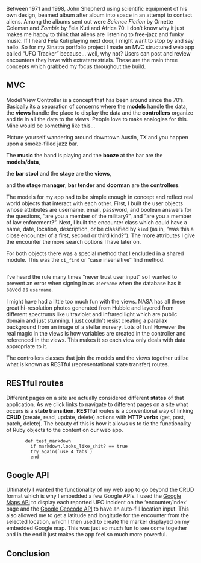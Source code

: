 

Between 1971 and 1998, John Shepherd using scientific equipment of his own design, beamed album after album into space in an attempt to contact aliens. Among the albums sent out were _Science Fiction_ by Ornette Coleman and _Zombie_ by Fela Kuti and Africa 70. I don’t know why it just makes me happy to think that aliens are listening to free-jazz and funky music. If I heard Fela Kuti playing next door, I might want to stop by and say hello. So for my Sinatra portfolio project I made an MVC structured web app called “UFO Tracker” because… well, why not? Users can post and review encounters they have with extraterrestrials. These are the main three concepts which grabbed my focus throughout the build.


## MVC

Model View Controller is a concept that has been around since the 70’s. Basically its a separation of concerns where the **models** handle the data, the **views** handle the place to display the data and the **controllers** organize and tie in all the data to the views. People love to make analogies for this. Mine would be something like this…

Picture yourself wandering around downtown Austin, TX and you happen upon a smoke-filled jazz bar.

The **music** the band is playing and the **booze** at the bar are the **models/data**, 

the **bar stool** and the **stage** are the **views**,

and the **stage manager**, **bar tender** and **doorman** are the **controllers**.

The models for my app had to be simple enough in concept and reflect real world objects that interact with each other. First, I built the user objects whose attributes are username,  email, password, and boolean answers for the questions, “are you a member of the military?”, and “are you a member of law enforcment?”. Next, I built the encounter class which could have a name, date, location, description, or be classified by `kind` (as in, “was this a close encounter of a first, second or third kind?”).
The more attributes I give the encounter the more search options I have later on.

For both objects there was a special method that I encluded in a shared module. This was the ```ci_find``` or “case insensitive” find method.
``` scope :ci_find, lambda { |attribute, value| where("lower(#{attribute}) = ?", value.downcase).first }
```
 I’ve heard the rule many times “never trust user input” so I wanted to prevent an error when signing in as ```Username``` when the database has it saved as ```username```.  

I might have had a little too much fun with the views. NASA has all these great hi-resolution photos generated from Hubble and layered from different spectrums like ultraviolet and infrared light which are public domain and just stunning. I just couldn’t resist creating a parallax background from an image of a stellar nursery. Lots of fun! However the real magic in the views is how variables are created in the controller and referenced in the views. This makes it so each view only deals with data appropriate to it.

The controllers classes that join the models and the views together utilize what is known as RESTful (representational state transfer) routes.



## RESTful routes

Different pages on a site are actually considered different **states** of that application. As we click links to navigate to different pages on a site what occurs is a **state transition**. **RESTful** routes is a conventional way of linking **CRUD** (create, read, update, delete) actions with **HTTP verbs** (get, post, patch, delete). 
The beauty of this is how it allows us to tie the functionality of Ruby objects to the content on our web app.

           def test_markdown 
             if markdown.looks_like_shit? == true
             try_again(`use 4 tabs`)
             end

## Google API

Ultimately I wanted the functionality of my web app to go beyond the CRUD format which is why I embedded a few Google APIs. I used the [Google Maps API](https://developers.google.com/maps/documentation) to display each reported UFO incident on the ‘encounter/index’ page and the [Google Geocode API](https://developers.google.com/maps/documentation/javascript/examples/places-autocomplete-addressform) to have an auto-fill location input. This also allowed me to get a latitude and longitude for the encounter from the selected location, which I then used to create the marker displayed on my embedded Google map. This was just so much fun to see come together and in the end it just makes the app feel so much more powerful.


## Conclusion

